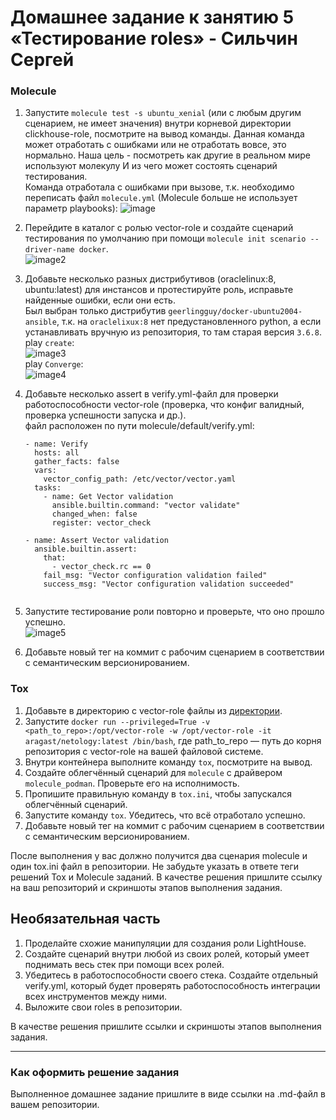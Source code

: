 # Домашнее задание к занятию 5 «Тестирование roles» - Сильчин Сергей

### Molecule

1. Запустите  `molecule test -s ubuntu_xenial` (или с любым другим сценарием, не имеет значения) внутри корневой директории clickhouse-role, посмотрите на вывод команды. Данная команда может отработать с ошибками или не отработать вовсе, это нормально. Наша цель - посмотреть как другие в реальном мире используют молекулу И из чего может состоять сценарий тестирования.  
   Команда отработала с ошибками при вызове, т.к. необходимо переписать файл `molecule.yml` (Molecule больше не использует параметр playbooks):
   ![image](https://github.com/user-attachments/assets/1efb3d9d-d1f6-4d29-a384-671a55f8150c)
 
2. Перейдите в каталог с ролью vector-role и создайте сценарий тестирования по умолчанию при помощи `molecule init scenario --driver-name docker`.  
   ![image2](https://github.com/user-attachments/assets/439c7669-8dc3-4d80-9f67-57966447df47)  

3. Добавьте несколько разных дистрибутивов (oraclelinux:8, ubuntu:latest) для инстансов и протестируйте роль, исправьте найденные ошибки, если они есть.  
   Был выбран только дистрибутив `geerlingguy/docker-ubuntu2004-ansible`, т.к. на `oraclelixux:8` нет предустановленного python, а если устанавливать вручную из репозитория, то там старая версия `3.6.8`.  
   play `create`:  
   ![image3](https://github.com/user-attachments/assets/4336f8e8-d8f7-4322-9860-8b89aee3a976)  
   play `Converge`:  
   ![image4](https://github.com/user-attachments/assets/9e12191b-345b-4c3b-a502-ec64ba9ebf22)

5. Добавьте несколько assert в verify.yml-файл для проверки работоспособности vector-role (проверка, что конфиг валидный, проверка успешности запуска и др.).  
   файл расположен по пути molecule/default/verify.yml:
      ```
      - name: Verify
        hosts: all
        gather_facts: false
        vars:
          vector_config_path: /etc/vector/vector.yaml
        tasks:
          - name: Get Vector validation
            ansible.builtin.command: "vector validate"
            changed_when: false
            register: vector_check

      - name: Assert Vector validation
        ansible.builtin.assert:
          that:
            - vector_check.rc == 0
          fail_msg: "Vector configuration validation failed"
          success_msg: "Vector configuration validation succeeded"
        
6. Запустите тестирование роли повторно и проверьте, что оно прошло успешно.  
   ![image5](https://github.com/user-attachments/assets/97c4b0f3-3692-4d96-8228-354c3359d642) 
7. Добавьте новый тег на коммит с рабочим сценарием в соответствии с семантическим версионированием.
   

### Tox

1. Добавьте в директорию с vector-role файлы из [директории](./example).
2. Запустите `docker run --privileged=True -v <path_to_repo>:/opt/vector-role -w /opt/vector-role -it aragast/netology:latest /bin/bash`, где path_to_repo — путь до корня репозитория с vector-role на вашей файловой системе.
3. Внутри контейнера выполните команду `tox`, посмотрите на вывод.
5. Создайте облегчённый сценарий для `molecule` с драйвером `molecule_podman`. Проверьте его на исполнимость.
6. Пропишите правильную команду в `tox.ini`, чтобы запускался облегчённый сценарий.
8. Запустите команду `tox`. Убедитесь, что всё отработало успешно.
9. Добавьте новый тег на коммит с рабочим сценарием в соответствии с семантическим версионированием.

После выполнения у вас должно получится два сценария molecule и один tox.ini файл в репозитории. Не забудьте указать в ответе теги решений Tox и Molecule заданий. В качестве решения пришлите ссылку на  ваш репозиторий и скриншоты этапов выполнения задания. 

## Необязательная часть

1. Проделайте схожие манипуляции для создания роли LightHouse.
2. Создайте сценарий внутри любой из своих ролей, который умеет поднимать весь стек при помощи всех ролей.
3. Убедитесь в работоспособности своего стека. Создайте отдельный verify.yml, который будет проверять работоспособность интеграции всех инструментов между ними.
4. Выложите свои roles в репозитории.

В качестве решения пришлите ссылки и скриншоты этапов выполнения задания.

---

### Как оформить решение задания

Выполненное домашнее задание пришлите в виде ссылки на .md-файл в вашем репозитории.
